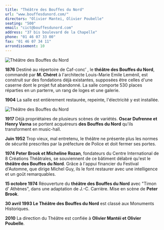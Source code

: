 ```yaml
---
title: "Théâtre des Bouffes du Nord"
url: "www.bouffesdunord.com/"
directors: "Olivier Mantei, Olivier Poubelle"
seating: "500"
email: "cict@bouffesdunord.com"
address: "37 bis boulevard de la Chapelle"
phone: "01 46 07 33 00"
fax: "01 46 07 34 11"
arrondissement: 10
---
```


![Théâtre des Bouffes du Nord](../images/10eme/theatre-des-bouffes-du-nord/theatre-des-bouffes-du-nord-1.jpg)


**1876** Destiné au répertoire de Caf-conc’ , le **théâtre des Bouffes du Nord**, commandé par **M. Chéret** à l'architecte Louis-Marie Emile Leménil, est construit sur des fondations déjà existantes, supposées être celles d'une caserne dont le projet fut abandonné. La salle comporte 530 places réparties en un parterre, un rang de loges et une galerie.

**1904** La salle est entièrement restaurée, repeinte, l'électricité y est installée.

![Théâtre des Bouffes du Nord](../images/10eme/theatre-des-bouffes-du-nord/theatre-des-bouffes-du-nord-2.jpg)

**1917** Déjà propriétaires de plusieurs scènes de variétés. **Oscar Dufrenne et Henry Varna** se portent acquéreurs **des Bouffes du Nord** qu'ils transforment en music-hall.

**Juin 1952** Trop vieux, mal entretenu, le théâtre ne présente plus les normes de sécurité prescrites par la préfecture de Police et doit fermer ses portes.

**1974 Peter Brook et Micheline Rozan**, fondateurs du Centre International de 8 Créations Théâtrales, se souviennent de ce bâtiment délabré qu'est le **théâtre des Bouffes du Nord**. Grâce à l'appui financier du Festival d'Automne, que dirige Michel Guy, ils le font restaurer avec une intelligence et un goût remarquables.

**15 octobre 1974** Réouverture du **théâtre des Bouffes du Nord** avec "Timon d' Athènes", dans une adaptation de J.-C. Carrière. Mise en scène de **Peter Brook**.

**30 avril 1993 Le Théâtre des Bouffes du Nord** est classé aux Monuments Historiques.

**2010** La direction du Théâtre est confiée à **Olivier Mantéi et Olivier Poubelle**.  
